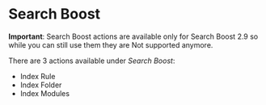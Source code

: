 # Search Boost

**Important**: Search Boost actions are available only for Search Boost 2.9 so while you can still use them they are Not supported anymore.

There are 3 actions available under *Search Boost*:
* Index Rule
* Index Folder
* Index Modules

